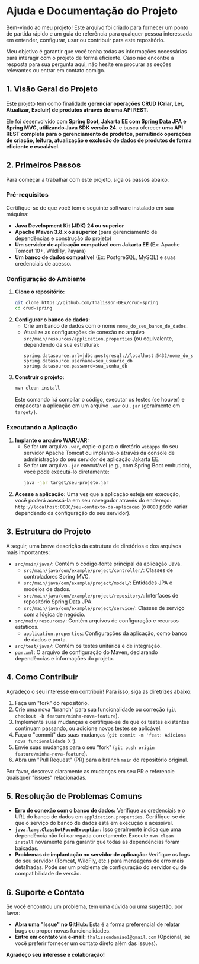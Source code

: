 # Ajuda e Documentação do Projeto

Bem-vindo ao meu projeto! Este arquivo foi criado para fornecer um ponto de partida rápido e um guia de referência para qualquer pessoa interessada em entender, configurar, usar ou contribuir para este repositório.

Meu objetivo é garantir que você tenha todas as informações necessárias para interagir com o projeto de forma eficiente. Caso não encontre a resposta para sua pergunta aqui, não hesite em procurar as seções relevantes ou entrar em contato comigo.

## 1. Visão Geral do Projeto

Este projeto tem como finalidade **gerenciar operações CRUD (Criar, Ler, Atualizar, Excluir) de produtos através de uma API REST.**

Ele foi desenvolvido com **Spring Boot, Jakarta EE com Spring Data JPA e Spring MVC, utilizando Java SDK versão 24.** e busca oferecer **uma API REST completa para o gerenciamento de produtos, permitindo operações de criação, leitura, atualização e exclusão de dados de produtos de forma eficiente e escalável.**

## 2. Primeiros Passos

Para começar a trabalhar com este projeto, siga os passos abaixo.

### Pré-requisitos

Certifique-se de que você tem o seguinte software instalado em sua máquina:

*   **Java Development Kit (JDK) 24 ou superior**
*   **Apache Maven 3.8.x ou superior** (para gerenciamento de dependências e construção do projeto)
*   **Um servidor de aplicação compatível com Jakarta EE** (Ex: Apache Tomcat 10+, WildFly, Payara)
*   **Um banco de dados compatível** (Ex: PostgreSQL, MySQL) e suas credenciais de acesso.

### Configuração do Ambiente

1.  **Clone o repositório:**
    ```bash
    git clone https://github.com/Thalisson-DEV/crud-spring
    cd crud-spring
    ```
2.  **Configurar o banco de dados:**
    *   Crie um banco de dados com o nome `nome_do_seu_banco_de_dados`.
    *   Atualize as configurações de conexão no arquivo `src/main/resources/application.properties` (ou equivalente, dependendo da sua estrutura):
        ```properties
        spring.datasource.url=jdbc:postgresql://localhost:5432/nome_do_seu_banco_de_dados
        spring.datasource.username=seu_usuario_db
        spring.datasource.password=sua_senha_db
        ```
3.  **Construir o projeto:**
    ```bash
    mvn clean install
    ```
    Este comando irá compilar o código, executar os testes (se houver) e empacotar a aplicação em um arquivo `.war` ou `.jar` (geralmente em `target/`).

### Executando a Aplicação

1.  **Implante o arquivo WAR/JAR:**
    *   Se for um arquivo `.war`, copie-o para o diretório `webapps` do seu servidor Apache Tomcat ou implante-o através da console de administração do seu servidor de aplicação Jakarta EE.
    *   Se for um arquivo `.jar` executável (e.g., com Spring Boot embutido), você pode executá-lo diretamente:
        ```bash
        java -jar target/seu-projeto.jar
        ```
2.  **Acesse a aplicação:**
    Uma vez que a aplicação esteja em execução, você poderá acessá-la em seu navegador através do endereço: `http://localhost:8080/seu-contexto-da-aplicacao` (o `8080` pode variar dependendo da configuração do seu servidor).

## 3. Estrutura do Projeto

A seguir, uma breve descrição da estrutura de diretórios e dos arquivos mais importantes:

*   `src/main/java/`: Contém o código-fonte principal da aplicação Java.
    *   `src/main/java/com/example/project/controller/`: Classes de controladores Spring MVC.
    *   `src/main/java/com/example/project/model/`: Entidades JPA e modelos de dados.
    *   `src/main/java/com/example/project/repository/`: Interfaces de repositório Spring Data JPA.
    *   `src/main/java/com/example/project/service/`: Classes de serviço com a lógica de negócio.
*   `src/main/resources/`: Contém arquivos de configuração e recursos estáticos.
    *   `application.properties`: Configurações da aplicação, como banco de dados e porta.
*   `src/test/java/`: Contém os testes unitários e de integração.
*   `pom.xml`: O arquivo de configuração do Maven, declarando dependências e informações do projeto.

## 4. Como Contribuir

Agradeço o seu interesse em contribuir! Para isso, siga as diretrizes abaixo:

1.  Faça um "fork" do repositório.
2.  Crie uma nova "branch" para sua funcionalidade ou correção (`git checkout -b feature/minha-nova-feature`).
3.  Implemente suas mudanças e certifique-se de que os testes existentes continuam passando, ou adicione novos testes se aplicável.
4.  Faça o "commit" das suas mudanças (`git commit -m 'feat: Adiciona nova funcionalidade X'`).
5.  Envie suas mudanças para o seu "fork" (`git push origin feature/minha-nova-feature`).
6.  Abra um "Pull Request" (PR) para a branch `main` do repositório original.

Por favor, descreva claramente as mudanças em seu PR e referencie quaisquer "issues" relacionadas.

## 5. Resolução de Problemas Comuns

*   **Erro de conexão com o banco de dados:** Verifique as credenciais e o URL do banco de dados em `application.properties`. Certifique-se de que o serviço do banco de dados está em execução e acessível.
*   **`java.lang.ClassNotFoundException`:** Isso geralmente indica que uma dependência não foi carregada corretamente. Execute `mvn clean install` novamente para garantir que todas as dependências foram baixadas.
*   **Problemas de implantação no servidor de aplicação:** Verifique os logs do seu servidor (Tomcat, WildFly, etc.) para mensagens de erro mais detalhadas. Pode ser um problema de configuração do servidor ou de compatibilidade de versão.

## 6. Suporte e Contato

Se você encontrou um problema, tem uma dúvida ou uma sugestão, por favor:

*   **Abra uma "Issue" no GitHub:** Esta é a forma preferencial de relatar bugs ou propor novas funcionalidades.
*   **Entre em contato via e-mail:** `thalissondamiao1@gmail.com` (Opcional, se você preferir fornecer um contato direto além das issues).

**Agradeço seu interesse e colaboração!**
